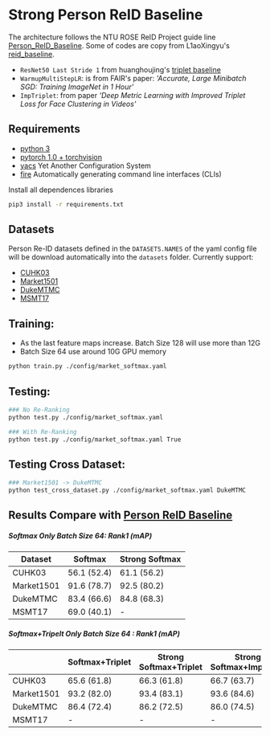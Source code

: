 # Strong Person ReID Baseline
The architecture follows the NTU ROSE ReID Project guide line [Person_ReID_Baseline](https://github.com/LinShanify/Person_ReID_Baseline). Some of codes are copy from L1aoXingyu's [reid_baseline](https://github.com/L1aoXingyu/reid_baseline).

* `ResNet50 Last Stride 1` from huanghoujing's [triplet baseline](https://github.com/huanghoujing/person-reid-triplet-loss-baseline) 
* `WarmupMultiStepLR`: is from FAIR's paper: _'Accurate, Large Minibatch SGD: Training ImageNet in 1 Hour'_
* `ImpTriplet`: from paper _'Deep Metric Learning with Improved Triplet Loss for Face Clustering in Videos'_


## Requirements
- [python 3](https://www.python.org/downloads/)
- [pytorch 1.0 + torchvision](https://pytorch.org/)
- [yacs](https://github.com/rbgirshick/yacs) Yet Another Configuration System
- [fire](https://github.com/google/python-fire) Automatically generating command line interfaces (CLIs)

Install all dependences libraries
``` bash
pip3 install -r requirements.txt
```

## Datasets
Person Re-ID datasets defined in the `DATASETS.NAMES` of the yaml config file will be download automatically into the `datasets` folder.
Currently support:
* [CUHK03](http://www.ee.cuhk.edu.hk/~xgwang/CUHK_identification.html)
* [Market1501](http://www.liangzheng.org/Project/project_reid.html)
* [DukeMTMC](https://github.com/layumi/DukeMTMC-reID_evaluation)
* [MSMT17](https://www.pkuvmc.com/publications/msmt17.html)

## Training:
* As the last feature maps increase. Batch Size 128 will use more than 12G
* Batch Size 64 use around 10G GPU memory
``` bash
python train.py ./config/market_softmax.yaml
```

## Testing:
``` bash
### No Re-Ranking
python test.py ./config/market_softmax.yaml

### With Re-Ranking
python test.py ./config/market_softmax.yaml True
```

## Testing Cross Dataset:
``` bash
### Market1501 -> DukeMTMC
python test_cross_dataset.py ./config/market_softmax.yaml DukeMTMC
```

## Results Compare with [Person ReID Baseline](https://github.com/LinShanify/Person_ReID_Baseline)
##### Softmax Only Batch Size 64: Rank1 (mAP)

|Dataset     |    Softmax  |Strong Softmax|
|     ---    |     --      | --              |
| CUHK03     | 56.1 (52.4) | 61.1 (56.2)     |
| Market1501 | 91.6 (78.7) | 92.5 (80.2)     |
| DukeMTMC   | 83.4 (66.6) | 84.8 (68.3)     |
| MSMT17     | 69.0 (40.1) | -     |

##### Softmax+Tripelt Only Batch Size 64 : Rank1  (mAP)

|            |Softmax+Triplet| Strong Softmax+Triplet |Strong Softmax+ImpTripet|
|     ---    |     --      | --              |--                |
| CUHK03     | 65.6 (61.8) | 66.3 (61.8)     |66.7 (63.7)       |
| Market1501 | 93.2 (82.0) | 93.4 (83.1)     |93.6 (84.6)       |
| DukeMTMC   | 86.4 (72.4) | 86.2 (72.5)     |86.0 (74.5)       |
| MSMT17     | - | -|-|

